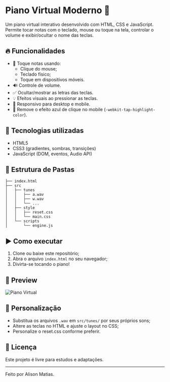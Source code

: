 # Piano Virtual Moderno 🎹

Um piano virtual interativo desenvolvido com HTML, CSS e JavaScript. Permite tocar notas com o teclado, mouse ou toque na tela, controlar o volume e exibir/ocultar o nome das teclas.

## 🔥 Funcionalidades

- 🎵 Toque notas usando:
  - Clique do mouse;
  - Teclado físico;
  - Toque em dispositivos móveis.
- 🔊 Controle de volume.
- ✅ Ocultar/mostrar as letras das teclas.
- 💡 Efeitos visuais ao pressionar as teclas.
- 📱 Responsivo para desktop e mobile.
- 📴 Remove o efeito azul de clique no mobile (`-webkit-tap-highlight-color`).

## 🚀 Tecnologias utilizadas

- HTML5
- CSS3 (gradientes, sombras, transições)
- JavaScript (DOM, eventos, Audio API)

## 📁 Estrutura de Pastas

```
├── index.html
├── src
│   ├── tunes
│   │   ├── a.wav
│   │   ├── w.wav
│   │   └── ...
│   ├── style
│   │   ├── reset.css
│   │   └── main.css
│   └── scripts
│       └── engine.js
```

## ▶️ Como executar

1. Clone ou baixe este repositório;
2. Abra o arquivo `index.html` no seu navegador;
3. Divirta-se tocando o piano!

## 🎨 Preview

![Piano Virtual](https://alison180077.github.io/piano-dio/)

## 🔧 Personalização

- Substitua os arquivos `.wav` em `src/tunes/` por seus próprios sons;
- Altere as teclas no HTML e ajuste o layout no CSS;
- Personalize o reset.css conforme preferir.

## 📜 Licença

Este projeto é livre para estudos e adaptações.

---

Feito por Alison Matias.
